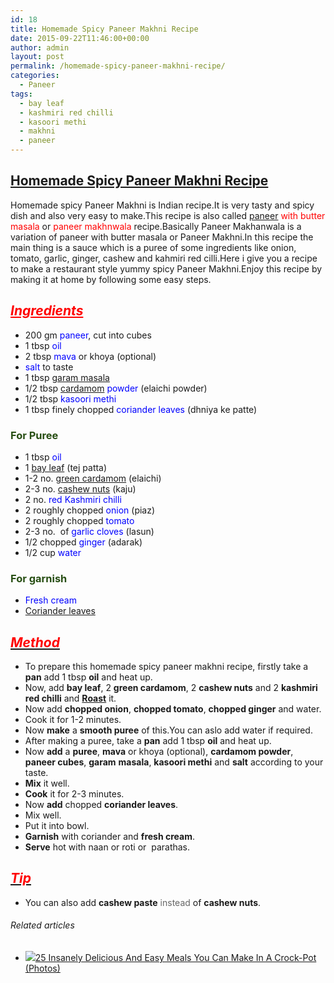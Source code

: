 ```yaml
---
id: 18
title: Homemade Spicy Paneer Makhni Recipe
date: 2015-09-22T11:46:00+00:00
author: admin
layout: post
permalink: /homemade-spicy-paneer-makhni-recipe/
categories:
  - Paneer
tags:
  - bay leaf
  - kashmiri red chilli
  - kasoori methi
  - makhni
  - paneer
---
```


## <u>Homemade Spicy Paneer Makhni Recipe</u>

Homemade spicy Paneer Makhni is Indian recipe.It is very tasty and spicy dish and also very easy to make.This recipe is also called <span style="color: red;">[paneer](http://en.wikipedia.org/wiki/Paneer "Paneer") with butter masala</span> or <span style="color: red;">paneer makhnwala</span> recipe.Basically Paneer Makhanwala is a variation of paneer with butter masala or Paneer Makhni.In this recipe the main thing is a sauce which is a puree of some ingredients like onion, tomato, garlic, ginger, cashew and kahmiri red cilli.Here i give you a recipe to make a restaurant style yummy spicy Paneer Makhni.Enjoy this recipe by making it at home by following some easy steps.

## <span style="color: red;">_<u>Ingredients</u>_</span>

*   200 gm <span style="color: blue;">paneer</span>, cut into cubes
*   1 tbsp <span style="color: blue;">oil</span>
*   2 tbsp <span style="color: blue;">mava</span> or khoya (optional)
*   <span style="color: blue;">salt</span> to taste
*   1 tbsp <span style="color: blue;">[garam masala](http://en.wikipedia.org/wiki/Garam_masala "Garam masala")</span>
*   1/2 tbsp <span style="color: blue;">[cardamom](http://en.wikipedia.org/wiki/Cardamom "Cardamom") powder</span> (elaichi powder)
*   1/2 tbsp <span style="color: blue;">kasoori methi</span>
*   1 tbsp finely chopped <span style="color: blue;">coriander leaves</span> (dhniya ke patte)

### <span style="color: #274e13;">For Puree</span>

*   1 tbsp <span style="color: blue;">oil</span>
*   1 <span style="color: blue;">[bay leaf](http://en.wikipedia.org/wiki/Bay_leaf "Bay leaf") </span>(tej patta)
*   1-2 no. <span style="color: blue;">[green cardamom](http://en.wikipedia.org/wiki/Elettaria "Elettaria")</span> (elaichi)
*   2-3 no. <span style="color: blue;">[cashew nuts](http://en.wikipedia.org/wiki/Cashew "Cashew")</span> (kaju)
*   2 no. <span style="color: blue;">red Kashmiri chilli</span>
*   2 roughly chopped <span style="color: blue;">onion</span> (piaz)
*   2 roughly chopped <span style="color: blue;">tomato</span>
*   2-3 no.  of <span style="color: blue;">garlic cloves</span> (lasun)
*   1/2 chopped <span style="color: blue;">ginger</span> (adarak)
*   1/2 cup <span style="color: blue;">water</span>

### <span style="color: #274e13;">For garnish</span>

*   <span style="color: blue;">Fresh cream</span>
*   <span style="color: blue;">[Coriander leaves](http://en.wikipedia.org/wiki/Coriander "Coriander")</span>

## _<u><span style="color: red;">Method</span></u>_

*   To prepare this homemade spicy paneer makhni recipe, firstly take a **pan** add 1 tbsp **oil** and heat up.
*   Now, add **bay leaf**, 2 **green cardamom**, 2 **cashew nuts** and 2 **kashmiri red chilli** and **[Roast](http://en.wikipedia.org/wiki/Roasting "Roasting")** it.
*   Now add **chopped onion**, **chopped tomato**, **chopped ginger** and water.
*   Cook it for 1-2 minutes.
*   Now **make** a **smooth puree** of this.You can aslo add water if required.
*   After making a puree, take a **pan** add 1 tbsp **oil** and heat up.
*   Now **add** a **puree**, **mava** or khoya (optional), **cardamom powder**, **paneer cubes**, **garam** **masala**, **kasoori methi** and **salt** according to your taste.
*   **Mix** it well.
*   **Cook** it for 2-3 minutes.
*   Now **add** chopped **coriander leaves**.
*   Mix well.
*   Put it into bowl.
*   **Garnish** with coriander and **fresh cream**.
*   **Serve** hot with naan or roti or  parathas.

## _<u><span style="color: red;">Tip</span></u>_

*   You can also add **cashew paste** <span style="color: #666666;">instead</span> of **cashew nuts**.

###### Related articles

*   [![](//i.zemanta.com/365045446_80_80.jpg)](http://elitedaily.com/envision/crock-pot-easy-meals-photos/1324667/)[25 Insanely Delicious And Easy Meals You Can Make In A Crock-Pot (Photos)](http://elitedaily.com/envision/crock-pot-easy-meals-photos/1324667/)
